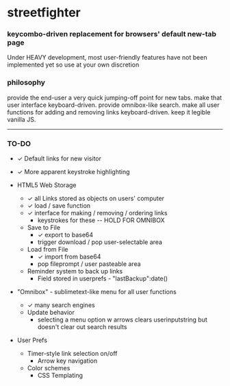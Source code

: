 # streetfighter
### keycombo-driven replacement for browsers' default new-tab page

Under HEAVY development, most user-friendly features have not been implemented yet so use at your own discretion


### philosophy

provide the end-user a very quick jumping-off point for new tabs. make 
that user interface keyboard-driven. provide omnibox-like search. make 
all user functions for adding and removing links keyboard-driven. keep 
it legible vanilla JS. 

---

### TO-DO

- ✓ Default links for new visitor
- ✓ More apparent keystroke highlighting

- HTML5 Web Storage
	- ✓ all Links stored as objects on users' computer
	- ✓ load / save function 
	- ✓ interface for making / removing / ordering links
		- keystrokes for these -- HOLD FOR OMNIBOX
	- Save to File
		- ✓ export to base64
		- trigger download / pop user-selectable area
	- Load from File
		- ✓ import from base64
		- pop fileprompt / user pasteable area
	- Reminder system to back up links
		- Field stored in userprefs - "lastBackup":date()

- "Omnibox" - sublimetext-like menu for all user functions
	- ✓ many search engines
	- Update behavior
		- selecting a menu option w arrows clears userinputstring but doesn't clear out search results

- User Prefs
	- Timer-style link selection on/off
		- Arrow key navigation
	- Color schemes
		- CSS Templating

